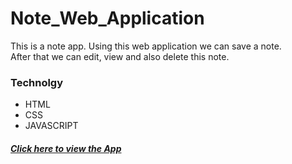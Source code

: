 # Note_Web_Application

This is a note app. Using this web application we can save a note. </br>
After that we can edit, view and also delete this note.

### Technolgy
  - HTML
  - CSS
  - JAVASCRIPT
 
##### [Click here to view the App](https://gitsu01.github.io/Note_Web_Application/)

